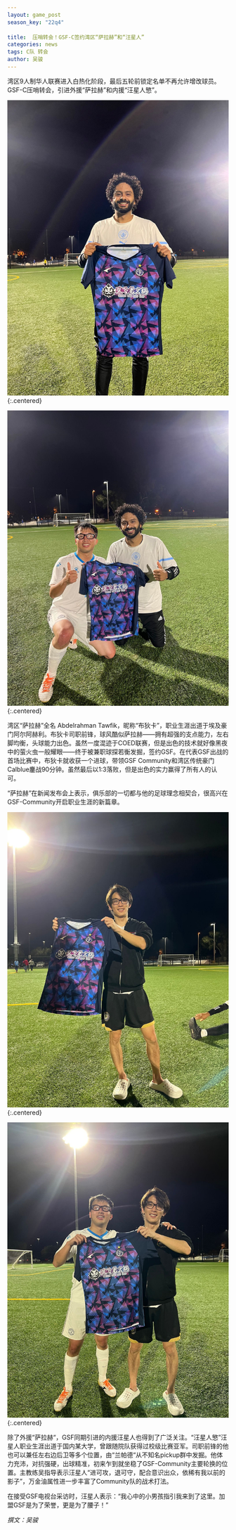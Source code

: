 ```yaml
---
layout: game_post
season_key: "22q4"

title:  压哨转会！GSF-C签约湾区“萨拉赫”和“汪星人”
categories: news
tags: C队 转会
author: 吴骏
---
```


湾区9人制华人联赛进入白热化阶段，最后五轮前锁定名单不再允许增改球员。GSF-C压哨转会，引进外援“萨拉赫”和内援“汪星人慜”。

![](/assets/img/news/season-22/signing/budika.jpg){:.centered}

![](/assets/img/news/season-22/signing/budika2.jpg){:.centered}

湾区“萨拉赫”全名	Abdelrahman Tawfik，昵称“布狄卡”，职业生涯出道于埃及豪门阿尔阿赫利。布狄卡司职前锋，球风酷似萨拉赫——拥有超强的支点能力，左右脚均衡，头球能力出色。虽然一度混迹于COED联赛，但是出色的技术就好像黑夜中的萤火虫一般耀眼——终于被兼职球探若衡发掘，签约GSF。在代表GSF出战的首场比赛中，布狄卡就收获一个进球，带领GSF Community和湾区传统豪门Calblue鏖战90分钟。虽然最后以1:3落败，但是出色的实力赢得了所有人的认可。

“萨拉赫”在新闻发布会上表示，俱乐部的一切都与他的足球理念相契合，很高兴在GSF-Community开启职业生涯的新篇章。

![](/assets/img/news/season-22/signing/wx.jpg){:.centered}

![](/assets/img/news/season-22/signing/wx2.jpg){:.centered}

除了外援“萨拉赫“，GSF同期引进的内援汪星人也得到了广泛关注。“汪星人慜”汪星人职业生涯出道于国内某大学，曾跟随院队获得过校级比赛亚军。司职前锋的他也可以兼任左右边后卫等多个位置，由“兰帕德“从不知名pickup群中发掘。他体力充沛，对抗强硬，出球精准，初来乍到就坐稳了GSF-Community主要轮换的位置。主教练吴指导表示汪星人“进可攻，退可守，配合意识出众，依稀有我以前的影子”，万金油属性进一步丰富了Community队的战术打法。

在接受GSF电视台采访时，汪星人表示：“我心中的小男孩指引我来到了这里。加盟GSF是为了荣誉，更是为了腰子！”

*撰文：吴骏*

